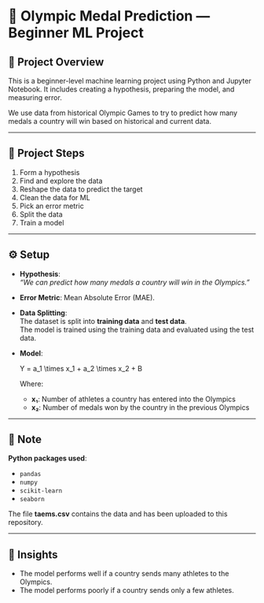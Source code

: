 # 🏅 Olympic Medal Prediction — Beginner ML Project

## 📌 Project Overview

This is a beginner-level machine learning project using Python and Jupyter Notebook. It includes creating a hypothesis, preparing the model, and measuring error.

We use data from historical Olympic Games to try to predict how many medals a country will win based on historical and current data.

---

## 🚀 Project Steps

1. Form a hypothesis  
2. Find and explore the data  
3. Reshape the data to predict the target  
4. Clean the data for ML  
5. Pick an error metric  
6. Split the data  
7. Train a model  

---

## ⚙️ Setup

- **Hypothesis**:  
  *“We can predict how many medals a country will win in the Olympics.”*

- **Error Metric**: Mean Absolute Error (MAE).

- **Data Splitting**:  
  The dataset is split into **training data** and **test data**.  
  The model is trained using the training data and evaluated using the test data.

- **Model**:
  
  Y = a_1 \times x_1 + a_2 \times x_2 + B
  
  Where:  
  - **x₁**: Number of athletes a country has entered into the Olympics  
  - **x₂**: Number of medals won by the country in the previous Olympics  

---

## 📝 Note

**Python packages used**:
- `pandas`
- `numpy`
- `scikit-learn`
- `seaborn`

The file **taems.csv** contains the data and has been uploaded to this repository.

---

## 🔎 Insights

- The model performs well if a country sends many athletes to the Olympics.
- The model performs poorly if a country sends only a few athletes.
